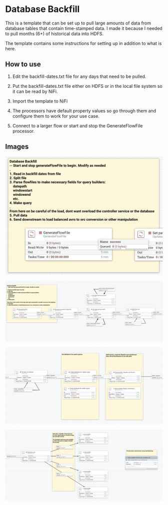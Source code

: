 # Database Backfill
This is a template that can be set up to pull large amounts of data from database tables that contain time-stamped data. I made it because I needed to pull months (6+) of historical data into HDFS.

The template contains some instructions for setting up in addition to what is here.

## How to use
1. Edit the backfill-dates.txt file for any days that need to be pulled.

2. Put the backfill-dates.txt file either on HDFS or in the local file system so it can be read by NiFi.

3. Import the template to NiFi

4. The processors have default property values so go through them and configure them to work for your use case.

5. Connect to a larger flow or start and stop the GenerateFlowFile processor.

## Images

![Overall Flow Steps](docs/overall-steps.png "Overall Flow Steps")

![Flow Segment 1](docs/1.png "Overall Flow Steps")

![Flow Segment 2](docs/2.png "Flow Segment 2")

![Flow Segment 3](docs/3.png "Flow Segment 3")
